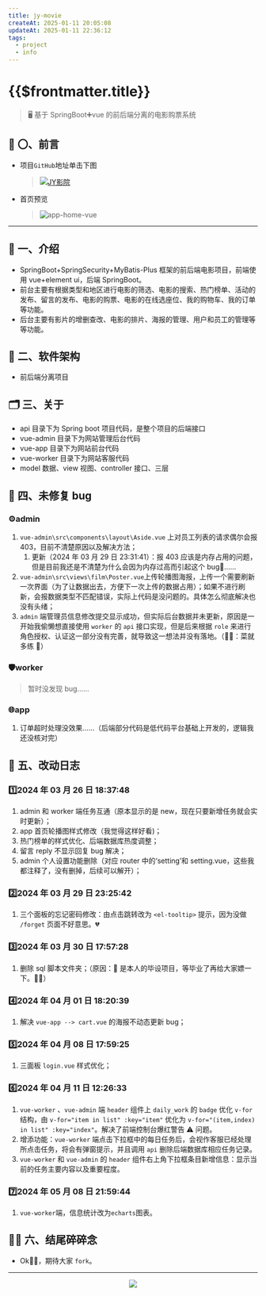```yaml
---
title: jy-movie
createAt: 2025-01-11 20:05:08
updateAt: 2025-01-11 22:36:12
tags:
  - project
  - info
---
```

# {{$frontmatter.title}}

> 🖥️ 基于 SpringBoot➕vue 的前后端分离的电影购票系统
## 🎤 〇、前言
- 项目`GitHub`地址单击下图
  > [![JY影院](https://github-readme-stats.vercel.app/api/pin/?username=get1024&repo=jy-movie&show_owner=true)](https://github.com/get1024/jy-movie)
- 首页预览
  > ![app-home-vue](/blog/project/JY-movie/app_home_vue.png)
---
## 📃 一、介绍
- SpringBoot+SpringSecurity+MyBatis-Plus 框架的前后端电影项目，前端使用 vue+element ui，后端 SpringBoot。
- 前台主要有根据类型和地区进行电影的筛选、电影的搜索、热门榜单、活动的发布、留言的发布、电影的购票、电影的在线选座位、我的购物车、我的订单等功能。
- 后台主要有影片的增删查改、电影的排片、海报的管理、用户和员工的管理等等功能。
## 📱 二、软件架构
- 前后端分离项目
## 🗂️ 三、关于
- api 目录下为 Spring boot 项目代码，是整个项目的后端接口
- vue-admin 目录下为网站管理后台代码
- vue-app 目录下为网站前台代码
- vue-worker 目录下为网站客服代码
- model 数据、view 视图、controller 接口、三层
## 🐞 四、未修复 bug
### ⚙️admin
1. `vue-admin\src\components\layout\Aside.vue` 上对员工列表的请求偶尔会报 403，目前不清楚原因以及解决方法；
   1. 更新（2024 年 03 月 29 日 23:31:41）：报 403 应该是内存占用的问题，但是目前我还是不清楚为什么会因为内存过高而引起这个 bug🐛……
2. `vue-admin\src\views\film\Poster.vue`上传轮播图海报，上传一个需要刷新一次界面（为了让数据出去，方便下一次上传的数据占用）；如果不进行刷新，会报数据类型不匹配错误，实际上代码是没问题的。具体怎么彻底解决也没有头绪；
3. `admin` 端管理员信息修改提交显示成功，但实际后台数据并未更新，原因是一开始我偷懒想直接使用 `worker` 的 `api` 接口实现，但是后来根据 `role` 来进行角色授权、认证这一部分没有完善，就导致这一想法并没有落地。（🙌🏼：菜就多练 🙈）
### 🛡️worker
> 暂时没发现 bug……
### 🌐app
1. 订单超时处理没效果……（后端部分代码是低代码平台基础上开发的，逻辑我还没核对完）
## 🔧 五、改动日志
### 1️⃣2024 年 03 月 26 日 18:37:48
1. admin 和 worker 端任务互通（原本显示的是 new，现在只要新增任务就会实时更新）；
2. app 首页轮播图样式修改（我觉得这样好看)；
3. 热门榜单的样式优化、后端数据库热度调整；
4. 留言 reply 不显示回复 bug 解决；
5. admin 个人设置功能删除（对应 router 中的‘setting’和 setting.vue，这些我都注释了，没有删掉，后续可以解开）；
### 2️⃣2024 年 03 月 29 日 23:25:42
1. 三个面板的忘记密码修改：由点击跳转改为 `<el-tooltip>` 提示，因为没做 `/forget` 页面不好意思。💔
### 3️⃣2024 年 03 月 30 日 17:57:28
1. 删除 sql 脚本文件夹；（原因：🌟 是本人的毕设项目，等毕业了再给大家嫖一下。🙏🏼）
### 4️⃣2024 年 04 月 01 日 18:20:39
1. 解决 `vue-app --> cart.vue` 的海报不动态更新 bug；
### 5️⃣2024 年 04 月 08 日 17:59:25
1. 三面板 `login.vue` 样式优化；
### 6️⃣2024 年 04 月 11 日 12:26:33
1. `vue-worker` 、`vue-admin` 端 `header` 组件上 `daily_work` 的 `badge` 优化 `v-for` 结构，由 `v-for="item in list" :key="item"` 优化为 `v-for="(item,index) in list" :key="index"`。解决了前端控制台爆红警告 ⚠️ 问题。
2. 增添功能：`vue-worker` 端点击下拉框中的每日任务后，会视作客服已经处理所点击任务，将会有弹窗提示，并且调用 `api` 删除后端数据库相应任务记录。
3. `vue-worker` 和 `vue-admin` 的 `header` 组件右上角下拉框条目新增信息：显示当前的任务主要内容以及重要程度。
### 7️⃣2024 年 05 月 08 日 21:59:44
1. `vue-worker`端，信息统计改为`echarts`图表。
## 🙌🏼 六、结尾碎碎念
- Ok👌🏼，期待大家 `fork`。
<!-- - 个人联系方式 [personal home](../../../../index.md)，有兴趣可以联系讨论交流。 -->

---
<div align="center"><img src="https://github-readme-stats.vercel.app/api?username=get1024&show_icons=true&role=OWNER,ORGANIZATION_MEMBER,COLLABORATOR&theme=radical&hide_border=true&show_owner=true"/></div>